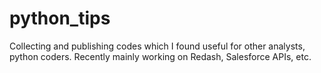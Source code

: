 # python_tips

Collecting and publishing codes which I found useful for other analysts, python coders.
Recently mainly working on Redash, Salesforce APIs, etc.
